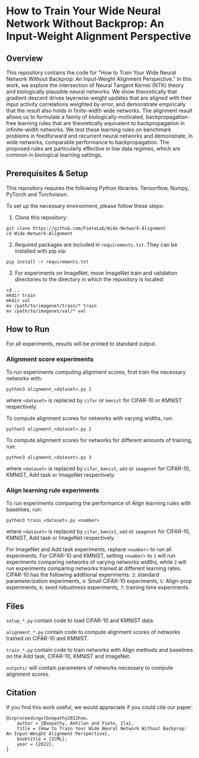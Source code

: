 # How to Train Your Wide Neural Network Without Backprop: An Input-Weight Alignment Perspective

## Overview
This repository contains the code for "How to Train Your Wide Neural Network Without Backprop: An Input-Weight Alignment Perspective."  In this work, we explore the intersection of Neural Tangent Kernel (NTK) theory and biologically plausible neural networks. We show theoretically that gradient descent drives layerwise weight updates that are aligned with their input activity correlations weighted by error, and demonstrate empirically that the result also holds in finite-width wide networks. The alignment result allows us to formulate a family of biologically-motivated, backpropagation-free learning rules that are theoretically equivalent to backpropagation in infinite-width networks. We test these learning rules on benchmark problems in feedforward and recurrent neural networks and demonstrate, in wide networks, comparable performance to backpropagation. The proposed rules are particularly effective in low data regimes, which are common in biological learning settings.

## Prerequisites & Setup
This repository requires the following Python libraries: Tensorflow, Numpy, PyTorch and Torchvision. 

To set up the necessary environment, please follow these steps:

1. Clone this repository:
```
git clone https://github.com/FieteLab/Wide-Network-Alignment
cd Wide-Network-Alignment
```

2. Required packages are included in `requirements.txt`. They can be installed with pip via:
```
pip install -r requirements.txt
```

3. For experiments on ImageNet, move ImageNet train and validation directories to the directory in which the repository is located:
```
cd ..
mkdir train
mkdir val
mv /path/to/imagenet/train/* train
mv /path/to/imagenet/val/* val
```

## How to Run

For all experiments, results will be printed to standard output.

### Alignment score experiments
To run experiments computing alignment scores, first train the necessary networks with:
```
python3 alignment_<dataset>.py 1
```
where `<dataset>` is replaced by `cifar` or `kmnist` for CIFAR-10 or KMNIST respectively. 

To compute alignment scores for networks with varying widths, run:
```
python3 alignment_<dataset>.py 2
```

To compute alignment scores for networks for different amounts of training, run:
```
python3 alignment_<dataset>.py 3
```
where `<dataset>` is replaced by `cifar`, `kmnist`, `add` or `imagenet` for CIFAR-10, KMNIST, Add task or ImageNet respectively. 


### Align learning rule experiments
To run experiments comparing the performance of Align learning rules with baselines, run:
```
python3 train_<dataset>.py <number>
```
where `<dataset>` is replaced by `cifar`, `kmnist`, `add` or `imagenet` for CIFAR-10, KMNIST, Add task or ImageNet respectively. 

For ImageNet and Add task experiments, replace `<number>` to run all experiments. For CIFAR-10 and KMNIST, setting `<number>` to `1` will run experiments comparing networks of varying networks widths, while `2` will run experiments comparing networks trained at different learning rates. CIFAR-10 has the following additional experiments: `3`: standard parameterization experiments, `4`: Small CIFAR-10 experiments, `5`: Align-prop experiments, `6`: seed robustness experiments, `7`: training time experiments.


## Files

`setup_*.py` contain code to load CIFAR-10 and KMNIST data.

`alignment_*.py` contain code to compute alignment scores of networks trained on CIFAR-10 and KMNIST.

`train_*.py` contain code to train networks with Align methods and baselines on the Add task, CIFAR-10, KMNIST and ImageNet.

`outputs/` will contain parameters of networks necessary to compute alignment scores.

## Citation
If you find this work useful, we would appreciate if you could cite our paper:
```
@inproceedings{boopathy2022how,
    author = {Boopathy, Akhilan and Fiete, Ila},
    title = {How to Train Your Wide Neural Network Without Backprop: An Input-Weight Alignment Perspective},
    booktitle = {ICML},
    year = {2022},
}   
```
